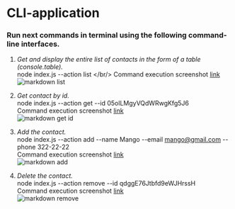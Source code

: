 # CLI-application

### Run next commands in terminal using the following command-line interfaces.

1. _Get and display the entire list of contacts in the form of a table
   (console.table)._<br/> node index.js --action list </br/> Command execution
   screenshot
   [link](https://i.ibb.co/mFjjTNV/Screenshot-action-list.png)<br/>![markdown list](https://i.ibb.co/mFjjTNV/Screenshot-action-list.png)

2. _Get contact by id._ <br/> node index.js --action get --id
   05olLMgyVQdWRwgKfg5J6 <br/> Command execution screenshot
   [link](https://i.ibb.co/tH8fZrL/Screenshot-action-get.png)<br/>![markdown get id](https://i.ibb.co/tH8fZrL/Screenshot-action-get.png)

3. _Add the contact._ <br/> node index.js --action add --name Mango --email
   mango@gmail.com --phone 322-22-22 <br/> Command execution screenshot
   [link](https://i.ibb.co/pZp02ww/Screenshot-action-add.png)<br/>![markdown add](https://i.ibb.co/pZp02ww/Screenshot-action-add.png)

4. _Delete the contact._ <br/> node index.js --action remove --id
   qdggE76Jtbfd9eWJHrssH <br/> Command execution screenshot
   [link](https://i.ibb.co/jDJNspn/Screenshot-action-remove.png)<br/>![markdown remove](https://i.ibb.co/jDJNspn/Screenshot-action-remove.png)
